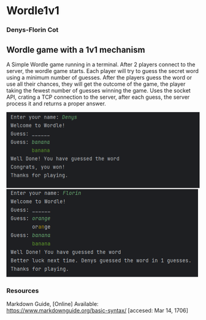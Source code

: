 # Wordle1v1
### Denys-Florin Cot

## Wordle game with a 1v1 mechanism

A Simple Wordle game running in a terminal. After 2 players connect to the server, the wordle game starts. Each player will try to guess the secret word using a minimum number of guesses. After the players guess the word or use all their chances, they will get the outcome of the game, the player taking the fewest number of guesses winning the game. Uses the socket API, crating a TCP connection to the server, after each guess, the server process it and returns a proper answer.




![Alt text](image1.png)
![Alt text](image2.png)

### Resources
Markdown Guide, [Online] Available: https://www.markdownguide.org/basic-syntax/ [accesed: Mar 14, 1706]
